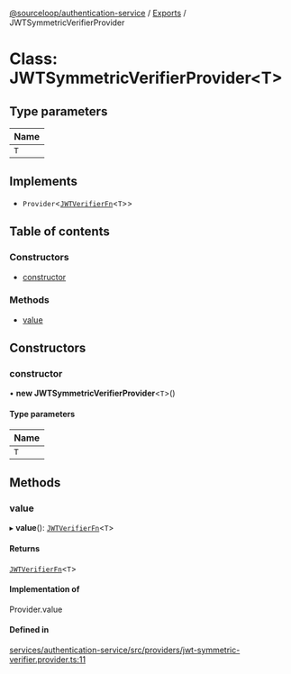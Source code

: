 [@sourceloop/authentication-service](../README.md) / [Exports](../modules.md) / JWTSymmetricVerifierProvider

# Class: JWTSymmetricVerifierProvider<T\>

## Type parameters

| Name |
| :------ |
| `T` |

## Implements

- `Provider`<[`JWTVerifierFn`](../modules.md#jwtverifierfn)<`T`\>\>

## Table of contents

### Constructors

- [constructor](JWTSymmetricVerifierProvider.md#constructor)

### Methods

- [value](JWTSymmetricVerifierProvider.md#value)

## Constructors

### constructor

• **new JWTSymmetricVerifierProvider**<`T`\>()

#### Type parameters

| Name |
| :------ |
| `T` |

## Methods

### value

▸ **value**(): [`JWTVerifierFn`](../modules.md#jwtverifierfn)<`T`\>

#### Returns

[`JWTVerifierFn`](../modules.md#jwtverifierfn)<`T`\>

#### Implementation of

Provider.value

#### Defined in

[services/authentication-service/src/providers/jwt-symmetric-verifier.provider.ts:11](https://github.com/sourcefuse/loopback4-microservice-catalog/blob/d35fdb3f0/services/authentication-service/src/providers/jwt-symmetric-verifier.provider.ts#L11)
